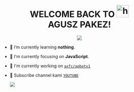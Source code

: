 <h1 align="center">WELCOME BACK TO <img src="https://raw.githubusercontent.com/axfcap/axfcap/main/20210127_212936.jpg" width="40px" alt="hi"><br>AGUSZ PAKEZ!</h1>

<p align="center">
  <img src="https://raw.githubusercontent.com/axfcap/axfcap/main/20210127_212936.jpg" />
</p>

- 🌱 I’m currently learning **nothing**.

- 👀 I'm currently focusing on **JavaScript**.

- 📝 I'm currently working on [`axfc/apbotv1`](https://github.com/axcap/apbotv1)

- 👥 Subscribe channel kami [`YOUTUBE`](https://youtube.com/channel/UCKP-E8RwFkJKhe-9uz0s9RQ)






  <img src="https://raw.githubusercontent.com/axfcap/axfcap/main/images%20(8).jpeg" />







</p>







</p>
